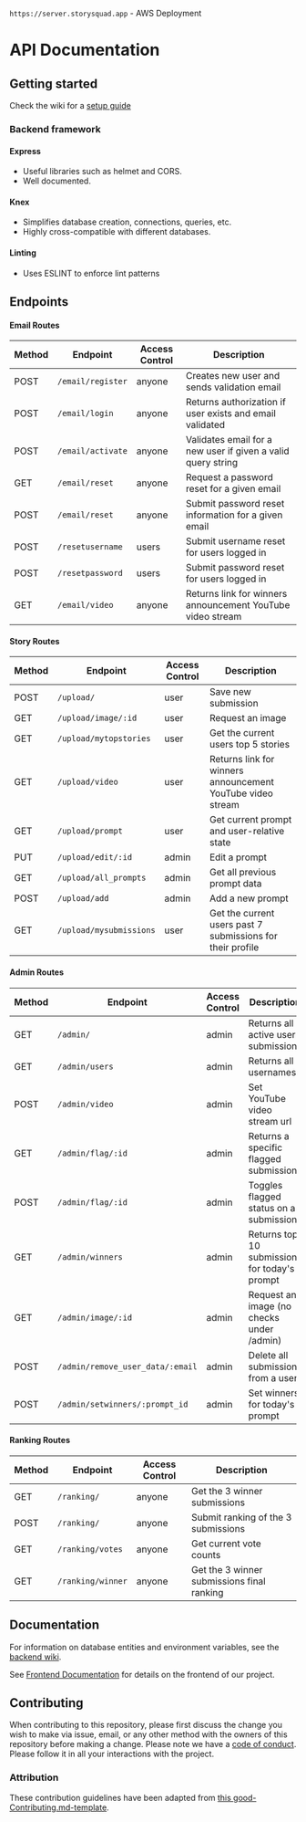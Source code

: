 `https://server.storysquad.app` - AWS Deployment

# API Documentation

## Getting started

Check the wiki for a [setup guide](https://github.com/ss-mvp/backend/wiki/Setup-Guide)

### Backend framework

#### Express

-   Useful libraries such as helmet and CORS.
-   Well documented.

#### Knex

-   Simplifies database creation, connections, queries, etc.
-   Highly cross-compatible with different databases.

#### Linting

-   Uses ESLINT to enforce lint patterns

## Endpoints

#### Email Routes

| Method | Endpoint                   | Access Control | Description                                 |
| ------ | -------------------------- | -------------- | ------------------------------------------- |
| POST   | `/email/register`           | anyone         | Creates new user and sends validation email |
| POST   | `/email/login`              | anyone         | Returns authorization if user exists and email validated |
| POST   | `/email/activate`           | anyone         | Validates email for a new user if given a valid query string |
| GET    | `/email/reset`              | anyone         | Request a password reset for a given email |
| POST   | `/email/reset`              | anyone         | Submit password reset information for a given email |
| POST   | `/resetusername`            | users          | Submit username reset for users logged in |
| POST   | `/resetpassword`            | users          | Submit password reset for users logged in |
| GET    | `/email/video`              | anyone         | Returns link for winners announcement YouTube video stream |

#### Story Routes

| Method | Endpoint             | Access Control | Description                       |
| ------ | -------------------- | -------------- | --------------------------------- |
| POST   | `/upload/`           | user           | Save new submission |
| GET    | `/upload/image/:id` | user | Request an image |
| GET    | `/upload/mytopstories` | user | Get the current users top 5 stories |
| GET    | `/upload/video`      | user           | Returns link for winners announcement YouTube video stream |
| GET    | `/upload/prompt`     | user           | Get current prompt and user-relative state |
| PUT    | `/upload/edit/:id`   | admin           | Edit a prompt |
| GET    | `/upload/all_prompts` | admin          | Get all previous prompt data |
| POST   | `/upload/add`        | admin          | Add a new prompt |
| GET    | `/upload/mysubmissions`     | user           | Get the current users past 7 submissions for their profile |

#### Admin Routes

| Method | Endpoint                         | Access Control | Description               |
| ------ | -------------------------------- | -------------- | ------------------------- |
| GET    | `/admin/`                        | admin          | Returns all active user submissions |
| GET    | `/admin/users`                   | admin          | Returns all usernames |
| POST   | `/admin/video`                   | admin          | Set YouTube video stream url |
| GET    | `/admin/flag/:id`                | admin          | Returns a specific flagged submission |
| POST   | `/admin/flag/:id`                | admin          | Toggles flagged status on a submission |
| GET    | `/admin/winners`                 | admin          | Returns top 10 submissions for today's prompt |
| GET    | `/admin/image/:id`               | admin          | Request an image (no checks under /admin)
| POST   | `/admin/remove_user_data/:email` | admin          | Delete all submissions from a user |
| POST   | `/admin/setwinners/:prompt_id`   | admin          | Set winners for today's prompt |

#### Ranking Routes

| Method | Endpoint          | Access Control | Description                       |
| ------ | ----------------- | -------------- | --------------------------------- |
| GET    | `/ranking/`       | anyone         | Get the 3 winner submissions |
| POST   | `/ranking/`       | anyone         | Submit ranking of the 3 submissions |
| GET    | `/ranking/votes`  | anyone         | Get current vote counts |
| GET    | `/ranking/winner` | anyone         | Get the 3 winner submissions final ranking |

## Documentation

For information on database entities and environment variables, see the [backend wiki](https://github.com/ss-mvp/backend/wiki).

See [Frontend Documentation](https://github.com/ss-mvp/story-master-fe/blob/master/README.md) for details on the frontend of our project.


## Contributing

When contributing to this repository, please first discuss the change you wish to make via issue, email, or any other method with the owners of this repository before making a change.
Please note we have a [code of conduct](./code_of_conduct.md). Please follow it in all your interactions with the project.

### Attribution

These contribution guidelines have been adapted from [this good-Contributing.md-template](https://gist.github.com/PurpleBooth/b24679402957c63ec426).
